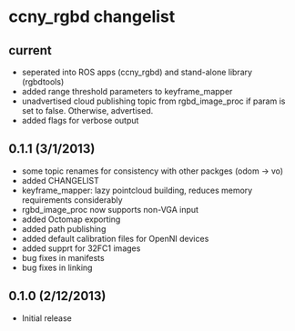 ccny_rgbd changelist
========================

current
------------------------
 * seperated into ROS apps (ccny_rgbd) and stand-alone library (rgbdtools)
 * added range threshold parameters to keyframe_mapper
 * unadvertised cloud publishing topic from rgbd_image_proc if param is set to false. Otherwise, advertised.
 * added flags for verbose output

0.1.1         (3/1/2013)
------------------------
 * some topic renames for consistency with other packges (odom -> vo)
 * added CHANGELIST
 * keyframe_mapper: lazy pointcloud building, reduces memory requirements considerably
 * rgbd_image_proc now supports non-VGA input
 * added Octomap exporting
 * added path publishing
 * added default calibration files for OpenNI devices
 * added supprt for 32FC1 images
 * bug fixes in manifests
 * bug fixes in linking

0.1.0        (2/12/2013)
------------------------
 * Initial release
